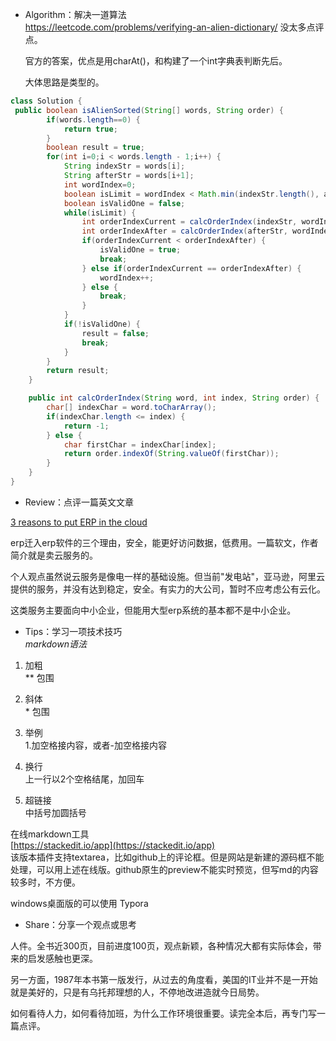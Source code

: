 
- Algorithm：解决一道算法  
https://leetcode.com/problems/verifying-an-alien-dictionary/
  没太多点评点。  
    
  官方的答案，优点是用charAt()，和构建了一个int字典表判断先后。  
    
  大体思路是类型的。

```java
class Solution {
 public boolean isAlienSorted(String[] words, String order) {
		if(words.length==0) {
			return true;
		}
		boolean result = true;
		for(int i=0;i < words.length - 1;i++) {
			String indexStr = words[i];
			String afterStr = words[i+1];
			int wordIndex=0;
			boolean isLimit = wordIndex < Math.min(indexStr.length(), afterStr.length());
			boolean isValidOne = false;
			while(isLimit) {
				int orderIndexCurrent = calcOrderIndex(indexStr, wordIndex, order);
				int orderIndexAfter = calcOrderIndex(afterStr, wordIndex, order);
				if(orderIndexCurrent < orderIndexAfter) {
					isValidOne = true;
					break;
				} else if(orderIndexCurrent == orderIndexAfter) {
					wordIndex++;
				} else {
					break;
				}
			}
			if(!isValidOne) {
				result = false;
				break;
			}
		}
		return result;
	}

	public int calcOrderIndex(String word, int index, String order) {
		char[] indexChar = word.toCharArray();
		if(indexChar.length <= index) {
			return -1;
		} else {
			char firstChar = indexChar[index];
			return order.indexOf(String.valueOf(firstChar));
		}
	}
}
```
  
- Review：点评一篇英文文章

 [3 reasons to put ERP in the cloud](https://www.infoworld.com/article/3400842/3-reasons-to-put-erp-in-the-cloud.html)
  
  erp迁入erp软件的三个理由，安全，能更好访问数据，低费用。一篇软文，作者简介就是卖云服务的。  
    
  个人观点虽然说云服务是像电一样的基础设施。但当前"发电站"，亚马逊，阿里云提供的服务，并没有达到稳定，安全。有实力的大公司，暂时不应考虑公有云化。 
    
  这类服务主要面向中小企业，但能用大型erp系统的基本都不是中小企业。

- Tips：学习一项技术技巧  
*markdown语法*
1. 加粗  
** 包围  

2. 斜体  
\* 包围 

3. 举例  
1.加空格接内容，或者-加空格接内容

4. 换行  
上一行以2个空格结尾，加回车
5. 超链接  
中括号加圆括号

在线markdown工具  
[https://stackedit.io/app](https://stackedit.io/app)  
该版本插件支持textarea，比如github上的评论框。但是网站是新建的源码框不能处理，可以用上述在线版。github原生的preview不能实时预览，但写md的内容较多时，不方便。

windows桌面版的可以使用[](https://typora.io/) Typora  

- Share：分享一个观点或思考  

人件。全书近300页，目前进度100页，观点新颖，各种情况大都有实际体会，带来的启发感触也更深。  
  
另一方面，1987年本书第一版发行，从过去的角度看，美国的IT业并不是一开始就是美好的，只是有乌托邦理想的人，不停地改进造就今日局势。  
  
如何看待人力，如何看待加班，为什么工作环境很重要。读完全本后，再专门写一篇点评。
